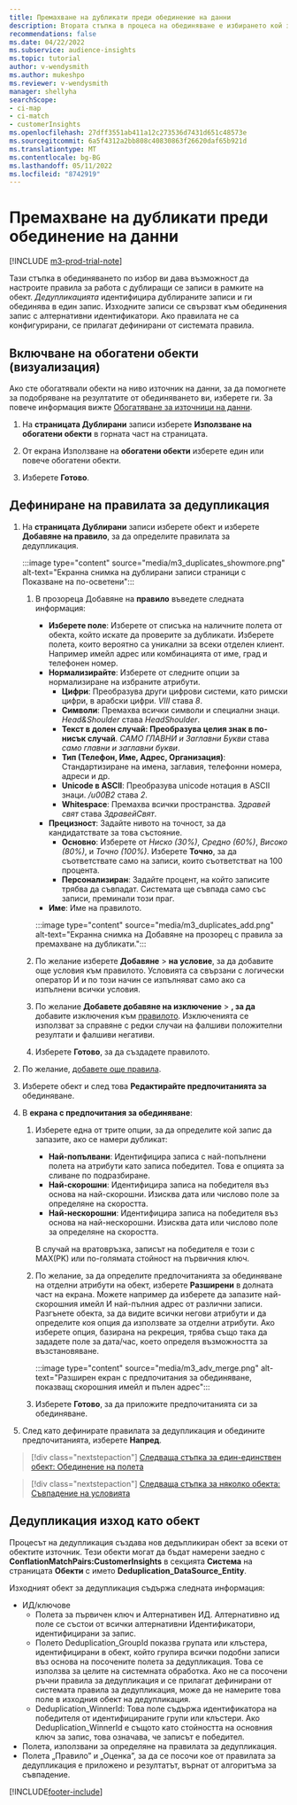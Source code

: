 ```yaml
---
title: Премахване на дубликати преди обединение на данни
description: Втората стъпка в процеса на обединяване е избирането кой запис да се запази, когато се намерят дубликати.
recommendations: false
ms.date: 04/22/2022
ms.subservice: audience-insights
ms.topic: tutorial
author: v-wendysmith
ms.author: mukeshpo
ms.reviewer: v-wendysmith
manager: shellyha
searchScope:
- ci-map
- ci-match
- customerInsights
ms.openlocfilehash: 27dff3551ab411a12c273536d7431d651c48573e
ms.sourcegitcommit: 6a5f4312a2bb808c40830863f26620daf65b921d
ms.translationtype: MT
ms.contentlocale: bg-BG
ms.lasthandoff: 05/11/2022
ms.locfileid: "8742919"
---
```

# <a name="remove-duplicates-before-unifying-data"></a>Премахване на дубликати преди обединение на данни

[!INCLUDE [m3-prod-trial-note](includes/m3-prod-trial-note.md)]

Тази стъпка в обединяването по избор ви дава възможност да настроите правила за работа с дублиращи се записи в рамките на обект. *Дедупликацията* идентифицира дублираните записи и ги обединява в един запис. Изходните записи се свързват към обединения запис с алтернативни идентификатори. Ако правилата не са конфигурирани, се прилагат дефинирани от системата правила.

## <a name="include-enriched-entities-preview"></a>Включване на обогатени обекти (визуализация)

Ако сте обогатявали обекти на ниво източник на данни, за да помогнете за подобряване на резултатите от обединяването ви, изберете ги. За повече информация вижте [Обогатяване за източници на данни](data-sources-enrichment.md).

1. На **страницата Дублирани** записи изберете **Използване на обогатени обекти** в горната част на страницата.

1. От екрана Използване на **обогатени обекти** изберете един или повече обогатени обекти.

1. Изберете **Готово**.

## <a name="define-deduplication-rules"></a>Дефиниране на правилата за дедупликация

1. На **страницата Дублирани** записи изберете обект и изберете **Добавяне на правило**, за да определите правилата за дедупликация.

   :::image type="content" source="media/m3_duplicates_showmore.png" alt-text="Екранна снимка на дублирани записи страници с Показване на по-осветени":::

   1. В прозореца Добавяне на **правило** въведете следната информация:
      - **Изберете поле**: Изберете от списъка на наличните полета от обекта, който искате да проверите за дубликати. Изберете полета, които вероятно са уникални за всеки отделен клиент. Например имейл адрес или комбинацията от име, град и телефонен номер.
      - **Нормализирайте**: Изберете от следните опции за нормализиране на избраните атрибути.
        - **Цифри**: Преобразува други цифрови системи, като римски цифри, в арабски цифри. *VIII* става *8*.
        - **Символи**: Премахва всички символи и специални знаци. *Head&Shoulder* става *HeadShoulder*.
        - **Текст в долен случай: Преобразува целия знак в по-нисък случай**. *САМО ГЛАВНИ и Заглавни Букви* става *само главни и заглавни букви*.
        - **Тип (Телефон, Име, Адрес, Организация)**: Стандартизиране на имена, заглавия, телефонни номера, адреси и др.
        - **Unicode в ASCII**: Преобразува unicode нотация в ASCII знаци. */u00B2* става *2*.
        - **Whitespace**: Премахва всички пространства. *Здравей свят* става *ЗдравейСвят*.
      - **Прецизност**: Задайте нивото на точност, за да кандидатствате за това състояние.
        - **Основно**: Изберете от *Ниско (30%)*, *Средно (60%)*, *Високо (80%)*, и *Точно (100%)*. Изберете **Точно**, за да съответствате само на записи, които съответстват на 100 процента.
        - **Персонализиран**: Задайте процент, на който записите трябва да съвпадат. Системата ще съвпада само със записи, преминали този праг.
      - **Име**: Име на правилото.

      :::image type="content" source="media/m3_duplicates_add.png" alt-text="Екранна снимка на Добавяне на прозорец с правила за премахване на дубликати.":::

   1. По желание изберете **Добавяне** > **на условие**, за да добавите още условия към правилото. Условията са свързани с логически оператор И и по този начин се изпълняват само ако са изпълнени всички условия.

   1. По желание **Добавете добавяне на изключение** > **, за да** добавите изключения към [правилото](match-entities.md#add-exceptions-to-a-rule). Изключенията се използват за справяне с редки случаи на фалшиви положителни резултати и фалшиви негативи.

   1. Изберете **Готово**, за да създадете правилото.

1. По желание, [добавете още правила](#define-deduplication-rules).

1. Изберете обект и след това **Редактирайте предпочитанията за** обединяване.

1. В **екрана с предпочитания за обединяване**:
   1. Изберете една от трите опции, за да определите кой запис да запазите, ако се намери дубликат:
      - **Най-попълвани**: Идентифицира записа с най-попълнени полета на атрибути като записа победител. Това е опцията за сливане по подразбиране.
      - **Най-скорошни**: Идентифицира записа на победителя въз основа на най-скорошни. Изисква дата или числово поле за определяне на скоростта.
      - **Най-нескорошни**: Идентифицира записа на победителя въз основа на най-нескорошни. Изисква дата или числово поле за определяне на скоростта.
      
      В случай на вратовръзка, записът на победителя е този с MAX(PK) или по-голямата стойност на първичния ключ.
      
   1. По желание, за да определите предпочитанията за обединяване на отделни атрибути на обект, изберете **Разширени** в долната част на екрана. Можете например да изберете да запазите най-скорошния имейл И най-пълния адрес от различни записи. Разгънете обекта, за да видите всички негови атрибути и да определите коя опция да използвате за отделни атрибути. Ако изберете опция, базирана на рекреция, трябва също така да зададете поле за дата/час, което определя възможността за възстановяване.

      :::image type="content" source="media/m3_adv_merge.png" alt-text="Разширен екран с предпочитания за обединяване, показващ скорошния имейл и пълен адрес":::

   1. Изберете **Готово**, за да приложите предпочитанията си за обединяване.

1. След като дефинирате правилата за дедупликация и обедините предпочитанията, изберете **Напред**.
  
> [!div class="nextstepaction"]
> [Следваща стъпка за един-единствен обект: Обединение на полета](merge-entities.md)

> [!div class="nextstepaction"]
> [Следваща стъпка за няколко обекта: Съвпадение на условията](match-entities.md)

## <a name="deduplication-output-as-an-entity"></a>Дедупликация изход като обект

Процесът на дедупликация създава нов дедъпликиран обект за всеки от обектите източник. Тези обекти могат да бъдат намерени заедно с **ConflationMatchPairs:CustomerInsights** в секцията **Система** на страницата **Обекти** с името **Deduplication_DataSource_Entity**.

Изходният обект за дедупликация съдържа следната информация:

- ИД/ключове
  - Полета за първичен ключ и Алтернативен ИД. Алтернативно ид поле се състои от всички алтернативни Идентификатори, идентифицирани за запис.
  - Полето Deduplication_GroupId показва групата или клъстера, идентифицирани в обект, който групира всички подобни записи въз основа на посочените полета за дедупликация. Това се използва за целите на системната обработка. Ако не са посочени ръчни правила за дедупликация и се прилагат дефинирани от системата правила за дедупликация, може да не намерите това поле в изходния обект на дедупликация.
  - Deduplication_WinnerId: Това поле съдържа идентификатора на победителя от идентифицираните групи или клъстери. Ако Deduplication_WinnerId е същото като стойността на основния ключ за запис, това означава, че записът е победител.
- Полета, използвани за определяне на правилата за дедупликация.
- Полета „Правило” и „Оценка”, за да се посочи кое от правилата за дедупликация е приложено и резултатът, върнат от алгоритъма за съвпадение.

[!INCLUDE[footer-include](includes/footer-banner.md)]

